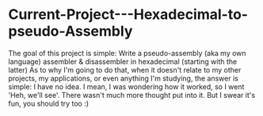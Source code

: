 # Current-Project---Hexadecimal-to-pseudo-Assembly
The goal of this project is simple: Write a pseudo-assembly (aka my own language) assembler & disassembler in hexadecimal (starting with the latter)
As to why I'm going to do that, when it doesn't relate to my other projects, my applications, or even anything I'm studying, the answer is simple: I have no idea.
I mean, I was wondering how it worked, so I went 'Heh, we'll see'. There wasn't much more thought put into it.
But I swear it's fun, you should try too :)
